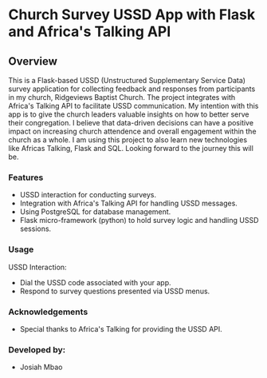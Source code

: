 # Church Survey USSD App with Flask and Africa's Talking API

## Overview

This is a Flask-based USSD (Unstructured Supplementary Service Data) survey application
for collecting feedback and responses from participants in my church, Ridgeviews Baptist Church.
The project integrates with Africa's Talking API to facilitate USSD communication.
My intention with this app is to give the church leaders valuable insights on how to better serve
their congregation. I believe that data-driven decisions can have a positive impact on 
increasing church attendence and overall engagement within the church as a whole.
I am using this project to also learn new technologies like Africas Talking, Flask and SQL.
Looking forward to the journey this will be.

### Features

- USSD interaction for conducting surveys.
- Integration with Africa's Talking API for handling USSD messages.
- Using PostgreSQL for database management.
- Flask micro-framework (python) to hold survey logic and handling USSD sessions.

### Usage
USSD Interaction:

- Dial the USSD code associated with your app.
- Respond to survey questions presented via USSD menus.

### Acknowledgements
- Special thanks to Africa's Talking for providing the USSD API.

### Developed by:
- Josiah Mbao
